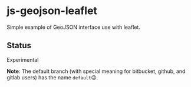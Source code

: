 # js-geojson-leaflet
Simple example of GeoJSON interface use with leaflet.

## Status 
Experimental

**Note**: The default branch (with special meaning for bitbucket, github, and gitlab users) has the name `default`:wink:.
